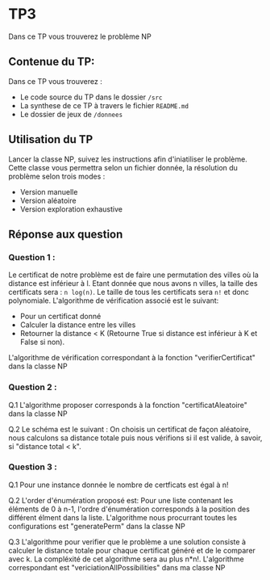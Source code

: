 # TP3  

Dans ce TP vous trouverez le problème NP

## Contenue du TP:

Dans ce TP vous trouverez :

- Le code source du TP dans le dossier `/src`
- La synthese de ce TP à travers le fichier `README.md` 
- Le dossier de jeux de `/donnees`

## Utilisation du TP

Lancer la classe NP, suivez les instructions afin d'iniatiliser le problème.  
Cette classe vous permettra selon un fichier donnée, la résolution du problème selon trois modes : 
- Version manuelle
- Version aléatoire
- Version exploration exhaustive

## Réponse aux question

### Question 1 :

Le certificat de notre problème est de faire une permutation des villes où la distance est inférieur à l. Etant donnée que nous avons n villes, la taille des certificats sera : `n log(n)`. Le taille de tous les certificats sera `n!` et donc polynomiale.
L'algorithme de vérification associé est le suivant:

- Pour un certificat donné
- Calculer la distance entre les villes
- Retourner la distance < K (Retourne True si distance est inférieur à K et False si non).

L'algorithme de vérification correspondant à la fonction "verifierCertificat" dans la classe NP

### Question 2 : 


<p>Q.1 L'algorithme proposer corresponds à la fonction "certificatAleatoire" dans la classe NP </p> 
<p>Q.2 Le schéma est le suivant : On choisis un certificat de façon aléatoire, nous calculons sa distance totale puis nous vérifions si il est valide, à savoir, si "distance total < k". </p> 


 
### Question 3 :

<p>Q.1 Pour une instance donnée le nombre de certficats est égal à n! </p>

<p>Q.2 L'order d'énumération proposé est:
Pour une liste contenant les éléments de 0 à n-1, l'ordre d'énumération corresponds à la position des différent élment dans la liste.
L'algorithme nous procurrant toutes les configurations est "generatePerm" dans la classe NP</p>

<p>Q.3 L'algorithme pour verifier que le problème a une solution consiste à calculer le distance totale pour chaque certificat généré et de le comparer avec k. La compléxité de cet algorithme sera au plus n*n!. 
L'algorithme correspondant est "vericiationAllPossibilities" dans ma classe NP </p>
 